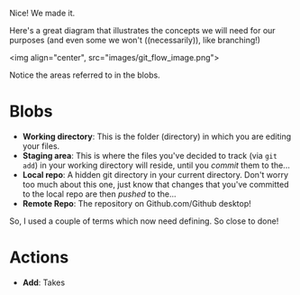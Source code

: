 Nice! We made it. 

Here's a great diagram that illustrates the concepts we will need for our purposes (and even some we won't ((necessarily)), like branching!)

<img align="center", src="images/git_flow_image.png">

Notice the areas referred to in the blobs.

# Blobs
* __Working directory__: This is the folder (directory) in which you are editing your files.
* __Staging area__: This is where the files you've decided to track (via ``git add``) in your working directory will reside, until you *commit* them to the...
* __Local repo__: A hidden git directory in your current directory. Don't worry too much about this one, just know that changes that you've committed to the local repo are then *pushed* to the...
* __Remote Repo__: The repository on Github.com/Github desktop!

So, I used a couple of terms which now need defining. So close to done!

# Actions
* __Add__: Takes
